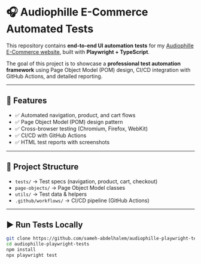 # 🎧 Audiophille E-Commerce Automated Tests

This repository contains **end-to-end UI automation tests** for my [Audiophille E-Commerce website](https://sameh-abdelhalem.github.io/audiophille-ecommerce/), built with **Playwright + TypeScript**.  

The goal of this project is to showcase a **professional test automation framework** using Page Object Model (POM) design, CI/CD integration with GitHub Actions, and detailed reporting.  

---

## 🚀 Features
- ✅ Automated navigation, product, and cart flows  
- ✅ Page Object Model (POM) design pattern  
- ✅ Cross-browser testing (Chromium, Firefox, WebKit)  
- ✅ CI/CD with GitHub Actions  
- ✅ HTML test reports with screenshots  

---

## 📂 Project Structure
- `tests/` → Test specs (navigation, product, cart, checkout)  
- `page-objects/` → Page Object Model classes  
- `utils/` → Test data & helpers  
- `.github/workflows/` → CI/CD pipeline (GitHub Actions)  

---

## ▶️ Run Tests Locally
```bash
git clone https://github.com/sameh-abdelhalem/audiophille-playwright-tests.git
cd audiophille-playwright-tests
npm install
npx playwright test
